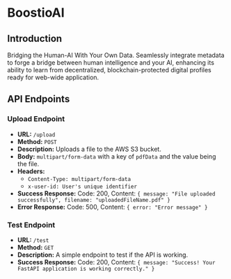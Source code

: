 # BoostioAI

## Introduction

Bridging the Human-AI With Your Own Data. Seamlessly integrate metadata to forge a bridge between human intelligence and your AI, enhancing its ability to learn from decentralized, blockchain-protected digital profiles ready for web-wide application.

## API Endpoints

### Upload Endpoint

- **URL:** `/upload`
- **Method:** `POST`
- **Description:** Uploads a file to the AWS S3 bucket.
- **Body:** `multipart/form-data` with a key of `pdfData` and the value being the file.
- **Headers:**
  - `Content-Type: multipart/form-data`
  - `x-user-id: User's unique identifier`
- **Success Response:** Code: 200, Content: `{ message: "File uploaded successfully", filename: "uploadedFileName.pdf" }`
- **Error Response:** Code: 500, Content: `{ error: "Error message" }`

### Test Endpoint

- **URL:** `/test`
- **Method:** `GET`
- **Description:** A simple endpoint to test if the API is working.
- **Success Response:** Code: 200, Content: `{ message: "Success! Your FastAPI application is working correctly." }`
